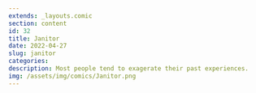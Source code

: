 ```yaml
---
extends: _layouts.comic
section: content
id: 32
title: Janitor
date: 2022-04-27
slug: janitor
categories:
description: Most people tend to exagerate their past experiences.
img: /assets/img/comics/Janitor.png
---
```

